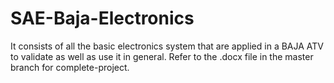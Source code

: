 # SAE-Baja-Electronics
It consists of all the basic electronics system that are applied in a BAJA ATV to validate as well as use it in general.
Refer to the .docx file in the master branch for complete-project.
